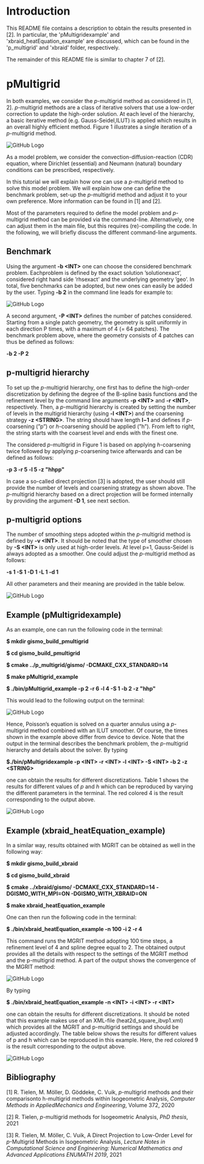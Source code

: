 # Introduction
 
This README file contains a description to obtain the results presented in [2]. In particular, the 'pMultigridexample' and 'xbraid_heatEquation_example' are discussed, which can be found in the 'p_multigrid' and 'xbraid' folder, respectively.  

The remainder of this README file is similar to chapter 7 of [2].

# pMultigrid
In both examples, we consider the *p*-multigrid method as considered in [1, 2]. *p*-multigrid methods are a class of iterative solvers that use a low-order correction to update the high-order solution.  At each level of the hierarchy, a basic iterative method (e.g.  Gauss-Seidel,ILUT) is applied which results in an overall highly efficient method.  Figure 1 illustrates a single iteration of a *p*-multigrid method.
 
![GitHub Logo](images/p_multigrid.png)
 
As a model problem, we consider the convection-diffusion-reaction (CDR) equation, where  Dirichlet  (essential)  and  Neumann  (natural)  boundary  conditions  can be prescribed,  respectively. 
 
In this tutorial we will explain how one can use a *p*-multigrid method to solve this model problem. We will explain how one can define the benchmark problem, set-up the *p*-multigrid method and adjust it to your own preference. More information can be found in [1] and [2].
 
Most of the parameters required to define the model problem and *p*-multigrid method can be provided via the command-line. Alternatively, one can adjust them in the main file, but this requires (re)-compiling the code. In the following, we will briefly discuss the different command-line arguments.
 
## Benchmark
 
Using the argument **-b \<INT\>** one can choose the considered benchmark problem.  Eachproblem  is  defined  by  the  exact  solution  ’solutionexact’,  considered  right  hand  side ’rhsexact’ and the underlying geometry ’geo’.  In total, five benchmarks can be adopted, but new ones can easily be added by the user. Typing **-b 2** in the command line leads for example to:
  
![GitHub Logo](images/code.png)
 
A  second  argument, **-P \<INT\>** defines  the  number  of  patches  considered. Starting from a single patch geometry, the geometry is split uniformly in each direction P times, with a maximum of 4 (= 64 patches). The benchmark problem above, where the geometry consists of 4 patches can thus be defined as follows:
  
 **-b 2 -P 2**
 
## p-multigrid hierarchy
  
To set up the *p*-multigrid hierarchy, one first has to define the high-order discretization by  defining  the  degree  of  the  B-spline  basis  functions  and  the  refinement  level  by  the command line  arguments **-p \<INT\>** and **-r \<INT\>**,  respectively. Then, a *p*-multigrid hierarchy  is  created  by  setting  the  number  of  levels  in  the  multigrid  hierarchy  (using **-l \<INT\>**) and the coarsening strategy **-z \<STRING\>**. The string should have length **l−1** and defines if *p*-coarsening (”p”) or *h*-coarsening should be applied (”h”). From left to right, the string starts with the coarsest level and ends with the finest one. 
  
The considered *p*-multigrid in Figure 1 is based on applying *h*-coarsening twice followed by applying *p*-coarsening twice afterwards and can be defined as follows:
  
**-p 3 -r 5 -l 5 -z "hhpp"**
  
In case a so-called direct projection [3] is adopted, the user should still provide the number  of  levels  and  coarsening  strategy  as  shown  above. The *p*-multigrid  hierarchy based on a direct projection will be formed internally by providing the argument **-D 1**, see next section. 
  
## p-multigrid options
 
The  number  of  smoothing  steps  adopted  within  the *p*-multigrid  method  is  defined  by **-v \<INT\>**. It should be noted that the type of smoother chosen by **-S \<INT\>** is only used at high-order levels.  At level p=1, Gauss-Seidel is always adopted as a smoother. One could adjust the *p*-multigrid method as follows:
  
**-s 1 -S 1 -D 1 -L 1 -d 1**
  
All other parameters and their meaning are provided in the table below.
 
  ![GitHub Logo](images/table.png)
  
## Example (pMultigridexample)
  
As an example, one can run the following code in the terminal:

**$ mkdir gismo_build_pmultigrid**

**$ cd gismo_build_pmultigrid**

**$ cmake ../p_multigrid/gismo/ -DCMAKE_CXX_STANDARD=14**

**$ make pMultigrid_example**
 
**$ ./bin/pMultigrid_example -p 2 -r 6 -l 4 -S 1 -b 2 -z "hhp"**
  
This would lead to the following output on the terminal:
  
![GitHub Logo](images/output.png)
  
Hence,  Poisson’s  equation  is  solved  on  a  quarter  annulus  using  a *p*-multigrid  method combined  with  an  ILUT  smoother. Of  course,  the  times  shown  in  the  example  above differ from device to device. Note that the output in the terminal describes the benchmark problem, the *p*-multigrid hierarchy and details about the solver. By typing
  
**$./bin/pMultigridexample -p \<INT\> -r \<INT\> -l \<INT\> -S \<INT\> -b 2 -z \<STRING\>**
  
one can obtain the results for different discretizations. Table 1 shows the results for different values of *p* and *h* which can be reproduced by varying the different parameters in the terminal. The red colored 4 is the result corresponding to the output above.
  
 ![GitHub Logo](images/results.png)
 
 
## Example (xbraid_heatEquation_example)

In a similar way, results obtained with MGRIT can be obtained as well in the following way:

**$ mkdir gismo_build_xbraid**

**$ cd gismo_build_xbraid**

**$ cmake ../xbraid/gismo/ -DCMAKE_CXX_STANDARD=14 -DGISMO_WITH_MPI=ON -DGISMO_WITH_XBRAID=ON**

**$ make xbraid_heatEquation_example**

One can then run the following code in the terminal:

**$ ./bin/xbraid_heatEquation_example -n 100 -i 2 -r 4**

This command runs the MGRIT method adopting 100 time steps, a refinement level of 4 and spline degree equal to 2. The obtained output provides all the details with respect to the settings of the MGRIT method and the p-multigrid method. A part of the output shows the convergence of the MGRIT method:

![GitHub Logo](images/output2.png)

By typing

**$ ./bin/xbraid_heatEquation_example -n \<INT\> -i \<INT\> -r \<INT\>**

one can obtain the results for different discretizations. It should be noted that this example makes use of an XML-file (heat2d_square_ibvp1.xml) which provides all the MGRIT and p-multigrid settings and should be adjusted accordingly. The table below shows the results for different values of p and h which can be reproduced in this example. Here, the red colored 9 is the result corresponding to the output above.

![GitHub Logo](images/results2.png)

 ## Bibliography
 
 [1]  R. Tielen, M. M&ouml;ller, D. G&ouml;ddeke, C. Vuik, *p*-multigrid methods and their comparisonto h-multigrid methods within Isogeometric Analysis, *Computer Methods in AppliedMechanics and Engineering*, Volume 372, 2020
 
 [2]  R. Tielen, *p*-multigrid methods for Isogeometric Analysis, *PhD thesis*, 2021
 
 [3]  R. Tielen, M. M&ouml;ller, C. Vuik, A Direct Projection to Low-Order Level for *p*-Multigrid Methods in Isogeometric Analysis, *Lecture  Notes  in  Computational Science and Engineering: Numerical Mathematics and Advanced Applications ENUMATH 2019*, 2021
  
 
 
